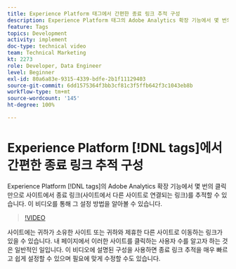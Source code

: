 ```yaml
---
title: Experience Platform 태그에서 간편한 종료 링크 추적 구성
description: Experience Platform 태그의 Adobe Analytics 확장 기능에서 몇 번의 클릭만으로 사이트에서 종료 링크(사이트에서 다른 사이트로 연결되는 링크)를 추적하는 방법을 알아봅니다.
feature: Tags
topics: Development
activity: implement
doc-type: technical video
team: Technical Marketing
kt: 2273
role: Developer, Data Engineer
level: Beginner
exl-id: 80a6a83e-9315-4339-bdfe-2b1f11129403
source-git-commit: 6dd1575364f3bb3cf81c3f5ffb642f3c1043eb8b
workflow-type: tm+mt
source-wordcount: '145'
ht-degree: 100%

---
```


# Experience Platform [!DNL tags]에서 간편한 종료 링크 추적 구성

Experience Platform [!DNL tags]의 Adobe Analytics 확장 기능에서 몇 번의 클릭만으로 사이트에서 종료 링크(사이트에서 다른 사이트로 연결되는 링크)를 추적할 수 있습니다. 이 비디오를 통해 그 설정 방법을 알아볼 수 있습니다.

>[!VIDEO](https://video.tv.adobe.com/v/25763/?quality=12&learn=on)

사이트에는 귀하가 소유한 사이트 또는 귀하와 제휴한 다른 사이트로 이동하는 링크가 있을 수 있습니다. 내 페이지에서 이러한 사이트를 클릭하는 사용자 수를 알고자 하는 것은 일반적인 일입니다. 이 비디오에 설명된 구성을 사용하면 종료 링크 추적을 매우 빠르고 쉽게 설정할 수 있으며 필요에 맞게 수정할 수도 있습니다.
